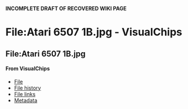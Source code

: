**INCOMPLETE DRAFT OF RECOVERED WIKI PAGE**

# File:Atari 6507 1B.jpg - VisualChips

## File:Atari 6507 1B.jpg

#### From VisualChips

- [File](#file)
- [File history](#filehistory)
- [File links](#filelinks)
- [Metadata](#metadata)

